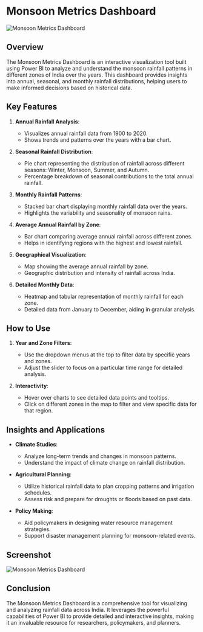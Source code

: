 # Monsoon Metrics Dashboard


![Monsoon Metrics Dashboard](./path_to_your_image_file.png)

## Overview

The Monsoon Metrics Dashboard is an interactive visualization tool built using Power BI to analyze and understand the monsoon rainfall patterns in different zones of India over the years. This dashboard provides insights into annual, seasonal, and monthly rainfall distributions, helping users to make informed decisions based on historical data.

## Key Features

1. **Annual Rainfall Analysis**:
   - Visualizes annual rainfall data from 1900 to 2020.
   - Shows trends and patterns over the years with a bar chart.

2. **Seasonal Rainfall Distribution**:
   - Pie chart representing the distribution of rainfall across different seasons: Winter, Monsoon, Summer, and Autumn.
   - Percentage breakdown of seasonal contributions to the total annual rainfall.

3. **Monthly Rainfall Patterns**:
   - Stacked bar chart displaying monthly rainfall data over the years.
   - Highlights the variability and seasonality of monsoon rains.

4. **Average Annual Rainfall by Zone**:
   - Bar chart comparing average annual rainfall across different zones.
   - Helps in identifying regions with the highest and lowest rainfall.

5. **Geographical Visualization**:
   - Map showing the average annual rainfall by zone.
   - Geographic distribution and intensity of rainfall across India.

6. **Detailed Monthly Data**:
   - Heatmap and tabular representation of monthly rainfall for each zone.
   - Detailed data from January to December, aiding in granular analysis.

## How to Use

1. **Year and Zone Filters**:
   - Use the dropdown menus at the top to filter data by specific years and zones.
   - Adjust the slider to focus on a particular time range for detailed analysis.

2. **Interactivity**:
   - Hover over charts to see detailed data points and tooltips.
   - Click on different zones in the map to filter and view specific data for that region.

## Insights and Applications

- **Climate Studies**:
  - Analyze long-term trends and changes in monsoon patterns.
  - Understand the impact of climate change on rainfall distribution.

- **Agricultural Planning**:
  - Utilize historical rainfall data to plan cropping patterns and irrigation schedules.
  - Assess risk and prepare for droughts or floods based on past data.

- **Policy Making**:
  - Aid policymakers in designing water resource management strategies.
  - Support disaster management planning for monsoon-related events.

## Screenshot

![Monsoon Metrics Dashboard](./path_to_your_image_file.png)

## Conclusion

The Monsoon Metrics Dashboard is a comprehensive tool for visualizing and analyzing rainfall data across India. It leverages the powerful capabilities of Power BI to provide detailed and interactive insights, making it an invaluable resource for researchers, policymakers, and planners.
